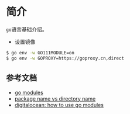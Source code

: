 # 简介

`go`语言基础介绍。

* 设置镜像

```sh
$ go env -w GO111MODULE=on
$ go env -w GOPROXY=https://goproxy.cn,direct
```


## 参考文档

* [go modules](https://medium.com/@adiach3nko/package-management-with-go-modules-the-pragmatic-guide-c831b4eaaf31)
* [package name vs directory name](https://golangbyexample.com/package-folder-name-golang/)
* [digitalocean: how to use go modules](https://www.digitalocean.com/community/tutorials/how-to-use-go-modules)
